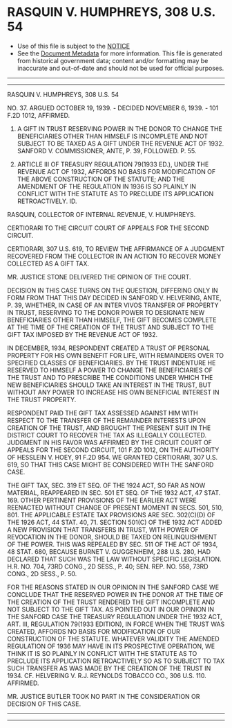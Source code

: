 ---
---

# RASQUIN V. HUMPHREYS, 308 U.S. 54

* Use of this file is subject to the [NOTICE](https://github.com/publicdocs/notice/blob/master/NOTICE)
* See the [Document Metadata](../../../) for more information.
  This file is generated from historical government data; content and/or formatting may be inaccurate and out-of-date and should not be used for official purposes.

----------
----------

RASQUIN V. HUMPHREYS, 308 U.S. 54

NO. 37.  ARGUED OCTOBER 19, 1939.  - DECIDED NOVEMBER 6, 1939.  - 101 F.2D 1012, AFFIRMED.

1.  A GIFT IN TRUST RESERVING POWER IN THE DONOR TO CHANGE THE BENEFICIARIES OTHER THAN HIMSELF IS INCOMPLETE AND NOT SUBJECT TO BE TAXED AS A GIFT UNDER THE REVENUE ACT OF 1932.  SANFORD V. COMMISSIONER, ANTE, P. 39, FOLLOWED.  P. 55.

2.  ARTICLE III OF TREASURY REGULATION 79(1933 ED.), UNDER THE REVENUE ACT OF 1932, AFFORDS NO BASIS FOR MODIFICATION OF THE ABOVE CONSTRUCTION OF THE STATUTE; AND THE AMENDMENT OF THE REGULATION IN 1936 IS SO PLAINLY IN CONFLICT WITH THE STATUTE AS TO PRECLUDE ITS APPLICATION RETROACTIVELY.  ID.

RASQUIN, COLLECTOR OF INTERNAL REVENUE, V. HUMPHREYS.

CERTIORARI TO THE CIRCUIT COURT OF APPEALS FOR THE SECOND CIRCUIT.

CERTIORARI, 307 U.S. 619, TO REVIEW THE AFFIRMANCE OF A JUDGMENT RECOVERED FROM THE COLLECTOR IN AN ACTION TO RECOVER MONEY COLLECTED AS A GIFT TAX.

MR. JUSTICE STONE DELIVERED THE OPINION OF THE COURT.

DECISION IN THIS CASE TURNS ON THE QUESTION, DIFFERING ONLY IN FORM FROM THAT THIS DAY DECIDED IN SANFORD V. HELVERING, ANTE, P. 39, WHETHER, IN CASE OF AN INTER VIVOS TRANSFER OF PROPERTY IN TRUST, RESERVING TO THE DONOR POWER TO DESIGNATE NEW BENEFICIARIES OTHER THAN HIMSELF, THE GIFT BECOMES COMPLETE AT THE TIME OF THE CREATION OF THE TRUST AND SUBJECT TO THE GIFT TAX IMPOSED BY THE REVENUE ACT OF 1932.

IN DECEMBER, 1934, RESPONDENT CREATED A TRUST OF PERSONAL PROPERTY FOR HIS OWN BENEFIT FOR LIFE, WITH REMAINDERS OVER TO SPECIFIED CLASSES OF BENEFICIARIES.  BY THE TRUST INDENTURE HE RESERVED TO HIMSELF A POWER TO CHANGE THE BENEFICIARIES OF THE TRUST AND TO PRESCRIBE THE CONDITIONS UNDER WHICH THE NEW BENEFICIARIES SHOULD TAKE AN INTEREST IN THE TRUST, BUT WITHOUT ANY POWER TO INCREASE HIS OWN BENEFICIAL INTEREST IN THE TRUST PROPERTY.

RESPONDENT PAID THE GIFT TAX ASSESSED AGAINST HIM WITH RESPECT TO THE TRANSFER OF THE REMAINDER INTERESTS UPON CREATION OF THE TRUST, AND BROUGHT THE PRESENT SUIT IN THE DISTRICT COURT TO RECOVER THE TAX AS ILLEGALLY COLLECTED.  JUDGMENT IN HIS FAVOR WAS AFFIRMED BY THE CIRCUIT COURT OF APPEALS FOR THE SECOND CIRCUIT, 101 F.2D 1012, ON THE AUTHORITY OF HESSLEIN V. HOEY, 91 F.2D 954.  WE GRANTED CERTIORARI, 307 U.S. 619, SO THAT THIS CASE MIGHT BE CONSIDERED WITH THE SANFORD CASE.

THE GIFT TAX, SEC. 319 ET SEQ. OF THE 1924 ACT, SO FAR AS NOW MATERIAL, REAPPEARED IN SEC. 501 ET SEQ. OF THE 1932 ACT, 47 STAT. 169.  OTHER PERTINENT PROVISIONS OF THE EARLIER ACT WERE REENACTED WITHOUT CHANGE OF PRESENT MOMENT IN SECS. 501, 510, 801.  THE APPLICABLE ESTATE TAX PROVISIONS ARE SEC. 302(C)(D) OF THE 1926 ACT, 44 STAT. 40, 71.  SECTION 501(C) OF THE 1932 ACT ADDED A NEW PROVISION THAT TRANSFERS IN TRUST, WITH POWER OF REVOCATION IN THE DONOR, SHOULD BE TAXED ON RELINQUISHMENT OF THE POWER.  THIS WAS REPEALED BY SEC. 511 OF THE ACT OF 1934, 48 STAT. 680, BECAUSE BURNET V. GUGGENHEIM, 288 U.S. 280, HAD DECLARED THAT SUCH WAS THE LAW WITHOUT SPECIFIC LEGISLATION.  H.R. NO. 704, 73RD CONG., 2D SESS., P. 40; SEN. REP. NO. 558, 73RD CONG., 2D SESS., P. 50.

FOR THE REASONS STATED IN OUR OPINION IN THE SANFORD CASE WE CONCLUDE THAT THE RESERVED POWER IN THE DONOR AT THE TIME OF THE CREATION OF THE TRUST RENDERED THE GIFT INCOMPLETE AND NOT SUBJECT TO THE GIFT TAX.  AS POINTED OUT IN OUR OPINION IN THE SANFORD CASE THE TREASURY REGULATION UNDER THE 1932 ACT, ART. III, REGULATION 79(1933 EDITION), IN FORCE WHEN THE TRUST WAS CREATED, AFFORDS NO BASIS FOR MODIFICATION OF OUR CONSTRUCTION OF THE STATUTE.  WHATEVER VALIDITY THE AMENDED REGULATION OF 1936 MAY HAVE IN ITS PROSPECTIVE OPERATION, WE THINK IT IS SO PLAINLY IN CONFLICT WITH THE STATUTE AS TO PRECLUDE ITS APPLICATION RETROACTIVELY SO AS TO SUBJECT TO TAX SUCH TRANSFER AS WAS MADE BY THE CREATION OF THE TRUST IN 1934.  CF. HELVERING V. R.J. REYNOLDS TOBACCO CO., 306 U.S. 110.  AFFIRMED.

MR. JUSTICE BUTLER TOOK NO PART IN THE CONSIDERATION OR DECISION OF THIS CASE.


----------
----------

